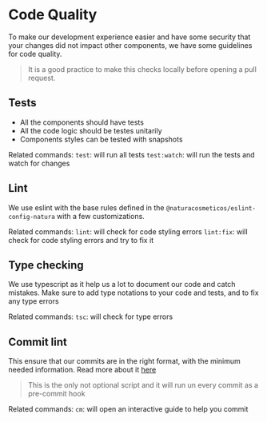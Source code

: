 # Code Quality

To make our development experience easier and have some security that your changes did not impact other components, we have some guidelines for code quality.

>It is a good practice to make this checks locally before opening a pull request.

## Tests

- All the components should have tests
- All the code logic should be testes unitarily
- Components styles can be tested with snapshots

Related commands:
`test`: will run all tests
`test:watch`: will run the tests and watch for changes

## Lint

We use eslint with the base rules defined in the `@naturacosmeticos/eslint-config-natura` with a few customizations.

Related commands:
`lint`: will check for code styling errors
`lint:fix`: will check for code styling errors and try to fix it

## Type checking

We use typescript as it help us a lot to document our code and catch mistakes.
Make sure to add type notations to your code and tests, and to fix any type errors

Related commands:
`tsc`: will check for type errors

## Commit lint

This ensure that our commits are in the right format, with the minimum needed information. Read more about it [here](./Committing.md)

> This is the only not optional script and it will run un every commit as a pre-commit hook

Related commands:
`cm`: will open an interactive guide to help you commit
